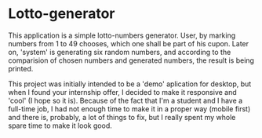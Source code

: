 # Lotto-generator

This application is a simple lotto-numbers generator.
User, by marking numbers from 1 to 49 chooses, which one shall be part of his cupon.
Later on, 'system' is generating six random numbers, and according to the comparision of chosen numbers and generated numbers, the result is being printed.

This project was initially intended to be a 'demo' aplication for desktop, but when I found your internship offer, I decided to make it responsive and 'cool' (I hope so it is).
Because of the fact that I'm a student and I have a full-time job, I had not enough time to make it in a proper way (mobile first) and there is, probably, a lot of things to fix, but I really spent my whole spare time to make it look good.
